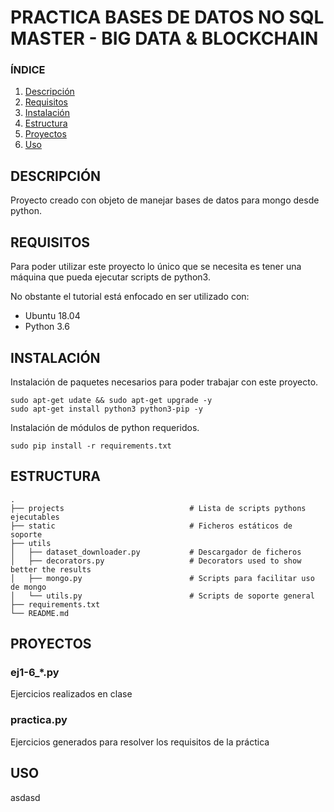 # PRACTICA BASES DE DATOS NO SQL MASTER - BIG DATA & BLOCKCHAIN

### ÍNDICE

1. [ Descripción ](#desc)
1. [ Requisitos ](#requirements)
1. [ Instalación ](#installation)
1. [ Estructura ](#structure)
1. [ Proyectos ](#projects)
1. [ Uso ](#usage)


<a name="desc"></a>
## DESCRIPCIÓN

Proyecto creado con objeto de manejar bases de datos para mongo desde
python.

<a name="requirements"></a>
## REQUISITOS
Para poder utilizar este proyecto lo único que se necesita es tener una
máquina que pueda ejecutar scripts de python3. 

No obstante el tutorial está enfocado en ser utilizado con: 
- Ubuntu 18.04
- Python 3.6


<a name="installation"></a>
## INSTALACIÓN

Instalación de paquetes necesarios para poder trabajar con este
proyecto.
```
sudo apt-get udate && sudo apt-get upgrade -y 
sudo apt-get install python3 python3-pip -y
```

Instalación de módulos de python requeridos. 
``` 
sudo pip install -r requirements.txt
```


<a name="structure"></a>
## ESTRUCTURA

    .
    ├── projects                            # Lista de scripts pythons ejecutables
    ├── static                              # Ficheros estáticos de soporte
    ├── utils                     
    │   ├── dataset_downloader.py           # Descargador de ficheros
    │   ├── decorators.py                   # Decorators used to show better the results
    │   ├── mongo.py                        # Scripts para facilitar uso de mongo
    │   └── utils.py                        # Scripts de soporte general
    ├── requirements.txt
    └── README.md


<a name="projects"></a>
## PROYECTOS

### ej1-6_*.py
Ejercicios realizados en clase

### practica.py
Ejercicios generados para resolver los requisitos de la práctica


<a name="usage"></a>
## USO

asdasd